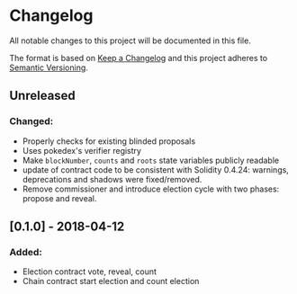 # Changelog
All notable changes to this project will be documented in this file.

The format is based on [Keep a Changelog](http://keepachangelog.com/en/1.0.0/)
and this project adheres to [Semantic Versioning](http://semver.org/spec/v2.0.0.html).

## Unreleased
### Changed:
- Properly checks for existing blinded proposals
- Uses pokedex's verifier registry
- Make `blockNumber`, `counts` and `roots` state variables publicly readable
- update of contract code to be consistent with Solidity 0.4.24: 
warnings, deprecations and shadows were fixed/removed.
- Remove commissioner and introduce election cycle with two phases: propose and reveal. 

## [0.1.0] - 2018-04-12
### Added:
- Election contract vote, reveal, count
- Chain contract start election and count election
